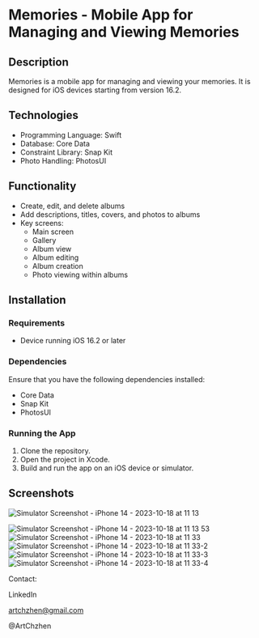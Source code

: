 # Memories - Mobile App for Managing and Viewing Memories

## Description

Memories is a mobile app for managing and viewing your memories. It is designed for iOS devices starting from version 16.2.

## Technologies

- Programming Language: Swift
- Database: Core Data
- Constraint Library: Snap Kit
- Photo Handling: PhotosUI

## Functionality

- Create, edit, and delete albums
- Add descriptions, titles, covers, and photos to albums
- Key screens:
  - Main screen
  - Gallery
  - Album view
  - Album editing
  - Album creation
  - Photo viewing within albums

## Installation

### Requirements

- Device running iOS 16.2 or later

### Dependencies

Ensure that you have the following dependencies installed:

- Core Data
- Snap Kit
- PhotosUI

### Running the App

1. Clone the repository.
2. Open the project in Xcode.
3. Build and run the app on an iOS device or simulator.

## Screenshots
![Simulator Screenshot - iPhone 14 - 2023-10-18 at 11 13](https://github.com/Nouble-Bushido/Memories/assets/117162015/d59188cd-691c-47df-bf0c-f246b6935902)

![Simulator Screenshot - iPhone 14 - 2023-10-18 at 11 13 53](https://github.com/Nouble-Bushido/Memories/assets/117162015/405670f8-18bd-4716-a7ed-19fad723ee9f)
![Simulator Screenshot - iPhone 14 - 2023-10-18 at 11 33](https://github.com/Nouble-Bushido/Memories/assets/117162015/9c0a497c-a7da-44af-8469-fd89b8625026)
![Simulator Screenshot - iPhone 14 - 2023-10-18 at 11 33-2](https://github.com/Nouble-Bushido/Memories/assets/117162015/756b2c5a-4d50-4bf5-a751-d469b7572a81)
![Simulator Screenshot - iPhone 14 - 2023-10-18 at 11 33-3](https://github.com/Nouble-Bushido/Memories/assets/117162015/0da65ab6-cea2-4944-8f91-7f8edadeb478)
![Simulator Screenshot - iPhone 14 - 2023-10-18 at 11 33-4](https://github.com/Nouble-Bushido/Memories/assets/117162015/63bc93e7-62ad-4ca8-849c-4a490bfe620d)



Contact:

LinkedIn

artchzhen@gmail.com

@ArtChzhen

